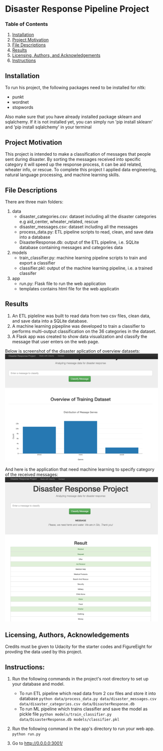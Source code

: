 # Disaster Response Pipeline Project

### Table of Contents

1. [Installation](#installation)
2. [Project Motivation](#motivation)
3. [File Descriptions](#files)
4. [Results](#results)
5. [Licensing, Authors, and Acknowledgements](#licensing)
6. [Instructions](#instructions)

## Installation <a name="installation"></a>

To run his project, the following packages need to be installed for nltk:
* punkt
* wordnet
* stopwords

Also make sure that you have already installed package sklearn and sqlalchemy.
If it is not installed yet, you can simply run 'pip install sklearn' and 'pip install sqlalchemy' in your terminal 

## Project Motivation<a name="motivation"></a>

This project is intended to make a classification of messages that people sent during disaster. By sorting the messages received into specific category it will speed up the response process, it can be aid related, wheater info, or rescue.
To complete this project I applied data engineering, natural language processing, and machine learning skills.

## File Descriptions <a name="files"></a>

There are three main folders:
1. data
    - disaster_categories.csv: dataset including all the disaster categories e.g aid_center, wheater_related, rescue
    - disaster_messages.csv: dataset including all the messages
    - process_data.py: ETL pipeline scripts to read, clean, and save data into a database
    - DisasterResponse.db: output of the ETL pipeline, i.e. SQLite database containing messages and categories data
2. models
    - train_classifier.py: machine learning pipeline scripts to train and export a classifier
    - classifier.pkl: output of the machine learning pipeline, i.e. a trained classifer
3. app
    - run.py: Flask file to run the web application
    - templates contains html file for the web applicatin

## Results<a name="results"></a>

1. An ETL pipleline was built to read data from two csv files, clean data, and save data into a SQLite database.
2. A machine learning pipepline was developed to train a classifier to performs multi-output classification on the 36 categories in the dataset.
3. A Flask app was created to show data visualization and classify the message that user enters on the web page.

Below is screenshot of the disaster aplication of overview datasets:
![alt text](https://github.com/dhanys24/disaster-response-pipeline/blob/master/app/overview_dataset.png)


And here is the application that need machine learning to specify category of the received messages:
![alt text](https://github.com/dhanys24/disaster-response-pipeline/blob/master/app/messages_categories_result.png)


## Licensing, Authors, Acknowledgements<a name="licensing"></a>

Credits must be given to Udacity for the starter codes and FigureEight for provding the data used by this project. 
## Instructions:<a name="instructions"></a>
1. Run the following commands in the project's root directory to set up your database and model.

    - To run ETL pipeline which read data from 2 csv files and store it into database 
        `python data/process_data.py data/disaster_messages.csv data/disaster_categories.csv data/DisasterResponse.db`
    - To run ML pipeline which trains classifier and save the model as pickle file
        `python models/train_classifier.py data/DisasterResponse.db models/classifier.pkl`

2. Run the following command in the app's directory to run your web app.
    `python run.py`

3. Go to http://0.0.0.0:3001/
